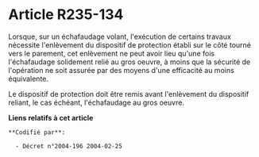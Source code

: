 # Article R235-134

Lorsque, sur un échafaudage volant, l'exécution de certains travaux nécessite l'enlèvement du dispositif de protection établi
sur le côté tourné vers le parement, cet enlèvement ne peut avoir lieu qu'une fois l'échafaudage solidement relié au gros
oeuvre, à moins que la sécurité de l'opération ne soit assurée par des moyens d'une efficacité au moins équivalente.

Le dispositif de protection doit être remis avant l'enlèvement du dispositif reliant, le cas échéant, l'échafaudage au gros
oeuvre.

**Liens relatifs à cet article**

	**Codifié par**:

	  - Décret n°2004-196 2004-02-25
